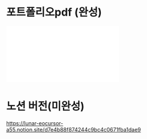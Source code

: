 # 포트폴리오pdf (완성)
![권현지 포트폴리오](/포트폴리오_구미_1반_권현지.pdf)

# 노션 버전(미완성)
https://lunar-eocursor-a55.notion.site/d7e4b88f874244c9bc4c0671fba1dae9
